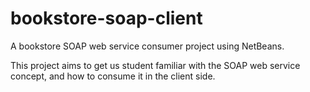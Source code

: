 # bookstore-soap-client
A bookstore SOAP web service consumer project using NetBeans.

This project aims to get us student familiar with the SOAP web service concept, and how to consume it in the client side.

